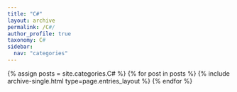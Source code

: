 ```yaml
---
title: "C#"
layout: archive
permalink: /C#/
author_profile: true
taxonomy: C#
sidebar:
  nav: "categories"
---
```



{% assign posts = site.categories.C# %}
{% for post in posts %} {% include archive-single.html type=page.entries_layout %} {% endfor %}
